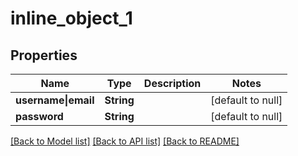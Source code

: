 # inline_object_1
## Properties

| Name | Type | Description | Notes |
|------------ | ------------- | ------------- | -------------|
| **username\|email** | **String** |  | [default to null] |
| **password** | **String** |  | [default to null] |

[[Back to Model list]](../README.md#documentation-for-models) [[Back to API list]](../README.md#documentation-for-api-endpoints) [[Back to README]](../README.md)


